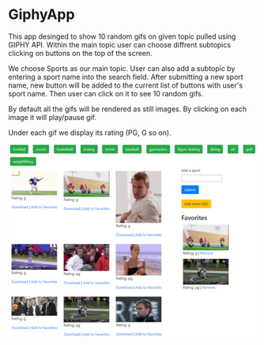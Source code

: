 # GiphyApp
This app desinged to show 10 random gifs on given topic pulled using GIPHY API. Within the main topic user can choose diffrent subtopics clicking on buttons on the top of the screen.

We choose Sports as our main topic. User can also add a subtopic by entering a sport name into the search field. After submitting a new sport name, new button will be added to the current list of buttons with user's sport name. Then user can click on it to see 10 random gifs.

By default all the gifs will be rendered as still images. By clicking on each image it will play/pause gif.

Under each gif we display its rating (PG, G so on).

![Screenshot](images/screenshot.PNG)